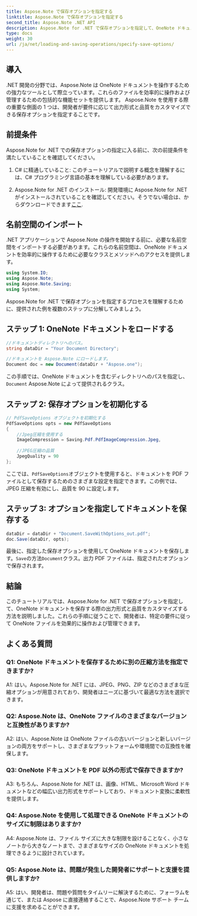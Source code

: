 ```yaml
---
title: Aspose.Note で保存オプションを指定する
linktitle: Aspose.Note で保存オプションを指定する
second_title: Aspose.Note .NET API
description: Aspose.Note for .NET で保存オプションを指定して、OneNote ドキュメントの出力形式と品質をカスタマイズする方法を学びます。
type: docs
weight: 30
url: /ja/net/loading-and-saving-operations/specify-save-options/
---
```

## 導入

.NET 開発の分野では、Aspose.Note は OneNote ドキュメントを操作するための強力なツールとして際立っています。これらのファイルを効率的に操作および管理するための包括的な機能セットを提供します。 Aspose.Note を使用する際の重要な側面の 1 つは、開発者が要件に応じて出力形式と品質をカスタマイズできる保存オプションを指定することです。

## 前提条件

Aspose.Note for .NET での保存オプションの指定に入る前に、次の前提条件を満たしていることを確認してください。

1. C# に精通していること: このチュートリアルで説明する概念を理解するには、C# プログラミング言語の基本を理解している必要があります。
   
2.  Aspose.Note for .NET のインストール: 開発環境に Aspose.Note for .NET がインストールされていることを確認してください。そうでない場合は、からダウンロードできます[ここ](https://releases.aspose.com/note/net/).

## 名前空間のインポート

.NET アプリケーションで Aspose.Note の操作を開始する前に、必要な名前空間をインポートする必要があります。これらの名前空間は、OneNote ドキュメントを効率的に操作するために必要なクラスとメソッドへのアクセスを提供します。

```csharp
using System.IO;
using Aspose.Note;
using Aspose.Note.Saving;
using System;
```

Aspose.Note for .NET で保存オプションを指定するプロセスを理解するために、提供された例を複数のステップに分解してみましょう。

## ステップ 1: OneNote ドキュメントをロードする

```csharp
//ドキュメントディレクトリへのパス。
string dataDir = "Your Document Directory";

//ドキュメントを Aspose.Note にロードします。
Document doc = new Document(dataDir + "Aspose.one");
```

この手順では、OneNote ドキュメントを含むディレクトリへのパスを指定し、`Document` Aspose.Note によって提供されるクラス。

## ステップ 2: 保存オプションを初期化する

```csharp
// PdfSaveOptions オブジェクトを初期化する
PdfSaveOptions opts = new PdfSaveOptions
{
    //Jpeg圧縮を使用する
    ImageCompression = Saving.Pdf.PdfImageCompression.Jpeg,
    
    //JPEG圧縮の品質
    JpegQuality = 90
};
```

ここでは、`PdfSaveOptions`オブジェクトを使用すると、ドキュメントを PDF ファイルとして保存するためのさまざまな設定を指定できます。この例では、JPEG 圧縮を有効にし、品質を 90 に設定します。

## ステップ 3: オプションを指定してドキュメントを保存する

```csharp
dataDir = dataDir + "Document.SaveWithOptions_out.pdf";
doc.Save(dataDir, opts);
```

最後に、指定した保存オプションを使用して OneNote ドキュメントを保存します。`Save`の方法`Document`クラス。出力 PDF ファイルは、指定されたオプションで保存されます。

## 結論

このチュートリアルでは、Aspose.Note for .NET で保存オプションを指定して、OneNote ドキュメントを保存する際の出力形式と品質をカスタマイズする方法を説明しました。これらの手順に従うことで、開発者は、特定の要件に従って OneNote ファイルを効果的に操作および管理できます。

## よくある質問

### Q1: OneNote ドキュメントを保存するために別の圧縮方法を指定できますか?

A1: はい。Aspose.Note for .NET には、JPEG、PNG、ZIP などのさまざまな圧縮オプションが用意されており、開発者はニーズに基づいて最適な方法を選択できます。

### Q2: Aspose.Note は、OneNote ファイルのさまざまなバージョンと互換性がありますか?

A2: はい、Aspose.Note は OneNote ファイルの古いバージョンと新しいバージョンの両方をサポートし、さまざまなプラットフォームや環境間での互換性を確保します。

### Q3: OneNote ドキュメントを PDF 以外の形式で保存できますか?

A3: もちろん、Aspose.Note for .NET は、画像、HTML、Microsoft Word ドキュメントなどの幅広い出力形式をサポートしており、ドキュメント変換に柔軟性を提供します。

### Q4: Aspose.Note を使用して処理できる OneNote ドキュメントのサイズに制限はありますか?

A4: Aspose.Note は、ファイル サイズに大きな制限を設けることなく、小さなノートから大きなノートまで、さまざまなサイズの OneNote ドキュメントを処理できるように設計されています。

### Q5: Aspose.Note は、問題が発生した開発者にサポートと支援を提供しますか?

A5: はい、開発者は、問題や質問をタイムリーに解決するために、フォーラムを通じて、または Aspose に直接連絡することで、Aspose.Note サポート チームに支援を求めることができます。